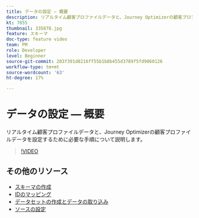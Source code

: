 ```yaml
---
title: データの設定 — 概要
description: リアルタイム顧客プロファイルデータと、Journey Optimizerの顧客プロファイルデータを設定するために必要な手順について説明します。
kt: 7855
thumbnail: 335878.jpg
feature: スキーマ
doc-type: feature video
team: PM
role: Developer
level: Beginner
source-git-commit: 203f391d8216ff55b1b8b455d3789f5fd9060126
workflow-type: tm+mt
source-wordcount: '63'
ht-degree: 17%

---
```



# データの設定 — 概要

リアルタイム顧客プロファイルデータと、Journey Optimizerの顧客プロファイルデータを設定するために必要な手順について説明します。

>[!VIDEO](https://video.tv.adobe.com/v/335878?quality=12)

## その他のリソース

* [スキーマの作成](/help/set-up-data/create-schema.md)
* [IDのマッピング](/help/set-up-data/map-identities.md)
* [データセットの作成とデータの取り込み](/help/set-up-data/create-datasets-and-ingest-data.md)
* [ソースの設定](/help/set-up-data/configure-data-sources.md)
